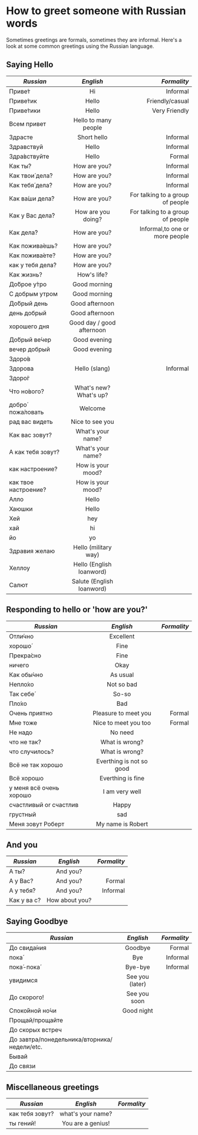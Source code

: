 # How to greet someone with Russian words

Sometimes greetings are formals, sometimes they are informal.  Here's a look at some common greetings using the Russian language.

## Saying Hello 

|*Russian* | *English* |  *Formality* 
| ------------- |:-------------:| -----:|
| Приве́т              | Hi                   | Informal        |  
| Приве́тик            | Hello                | Friendly/casual |
| Приве́тики           | Hello                | Very Friendly |
| Всем привет         | Hello to many people |               |
| Здрасте             | Short hello          | Informal      |
| Здравствуй          | Hello                | Informal      |
| Здра́вствуйте        | Hello                | Formal        |
| Как ты́?             | How are you?         | Informal      |
| Как твои́ дела́?      | How are you?         | Informal      |
| Как тебя́ дела́?      | How are you?         | Informal      |
| Как ва́ши дела́?      | How are you?         | For talking to a group of people | 
| Как у Вас дела́?     | How are you doing?   | For talking to a group of people |
| Как дела́?           | How are you?         | Informal,to one or more people |
| Как пожива́ешь?      | How are you?         ||
| Как пожива́ете?      | How are you?         ||
| как у тебя дела́?    | How are you?         ||
| Как жизнь?          | How's life?          ||
| До́брое у́тро         | Good morning         ||
| С добрым утром      | Good morning         ||
| До́брый день         | Good afternoon       ||
| день добрый         | Good afternoon       ||
| хорошего дня        | Good day / good afternoon ||
| До́брый ве́чер        | Good evening         ||
| вечер добрый        | Good evening         ||
| Здоро́в              |                      ||
| Здорова             | Hello (slang)        | Informal |
| Здоро́г              |                      |          |
| Что но́вого?	       | What's new? What's up?  ||	
| добро́ пожа́ловать    | Welcome              ||
| рад вас видеть      | Nice to see you      ||
| Как вас зовут?      | What's your name?    ||
| А как тебя зовут?   | What's your name?    ||
| как настроение?     | How is your mood?    ||
| как твое настроение?| How is your mood?    ||
| Алло                | Hello                ||
| Хаюшки              | Hello                ||
| Хей                 | hey                  || 
| хай                 | hi                   ||
| йо                  | yo                   ||
| Здравия желаю       | Hello (military way) ||
| Хеллоу              | Hello (English loanword) ||
| Салют               | Salute (English loanword) ||

## Responding to hello or 'how are you?'

|*Russian* | *English* |  *Formality* 
| ------------- |:-------------:| -----:|
| Отли́чно                 | Excellent                ||
| хорошо́                  | Fine                     ||	
| Прекра́сно  	           | Fine                     ||
| ничего                  | Okay                     ||
| Как обы́чно              | As usual                 ||	
| Непло́хо                 | Not so bad               ||	
| Так себе́                | So-so                    ||	
| Пло́хо	                 | Bad                      ||
| Очень приятно           | Pleasure to meet you     | Formal |
| Мне тоже                | Nice to meet you too     | Formal |
| Не надо                 | No need                  ||
| что не так?             | What is wrong?           ||
| что случилось?          | What is wrong?           ||         
| Всё не так хорошо       | Everthing is not so good ||
| Всё хорошо              | Everthing is fine        ||
| у меня всё очень хорошо | I am very  well          ||
| счастливый or счастлив  | Happy                    ||
| грустный                | sad                      ||
| Меня зовут Роберт       | My name is Robert        ||  

## And you
|*Russian* | *English* |  *Formality* 
| ------------- |:-------------:| -----:|
| А ты?	          | And you?	           |          |
| А у Вас?	      | And you?             | Formal   |	
| А у тебя́?       | And you?             | Informal | 	
| Как у ва с?     | How about you?       |          |

## Saying Goodbye

|*Russian* | *English* |  *Formality* 
| ------------- |:-------------:| -----:|
| До свида́ния      | Goodbye            | Formal   | 
| пока́             | Bye                | Informal |
| пока́-пока́        | Bye-bye            | Informal |
| увидимся         | See you (later)    |          | 
| До скорого!      | See you soon       |          |
| Споко́йной но́чи   | Good night         |          |  
| Прощай/прощайте  |                    |          |
| До скорых встреч | | | 
| До завтра/понедельника/вторника/недели/etc. | | | 
| Бывай | | | 
| До связи | | | 


## Miscellaneous greetings

|*Russian* | *English* |  *Formality* 
| ------------- |:-------------:| -----:|
| как тебя зовут? | what's your name? || 
| ты гений!       | You are a genius! ||

